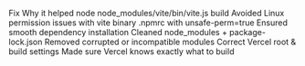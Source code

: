 Fix	Why it helped
node node_modules/vite/bin/vite.js build	Avoided Linux permission issues with vite binary
.npmrc with unsafe-perm=true	Ensured smooth dependency installation
Cleaned node_modules + package-lock.json	Removed corrupted or incompatible modules
Correct Vercel root & build settings	Made sure Vercel knows exactly what to build
